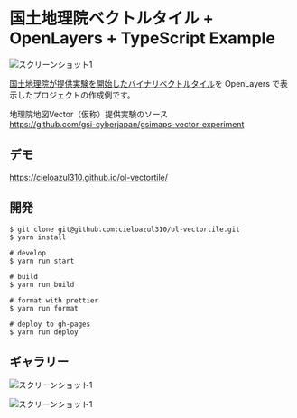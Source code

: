 # 国土地理院ベクトルタイル + OpenLayers + TypeScript Example

![スクリーンショット1](./assets/img/example1.png "スクリーンショット1")

[国土地理院が提供実験を開始したバイナリベクトルタイル](https://github.com/gsi-cyberjapan/gsimaps-vector-experiment "地理院地図Vector（仮称）提供実験のソース")を OpenLayers で表示したプロジェクトの作成例です。

地理院地図Vector（仮称）提供実験のソース  
<https://github.com/gsi-cyberjapan/gsimaps-vector-experiment>

## デモ

<https://cieloazul310.github.io/ol-vectortile/>

## 開発

```shell
$ git clone git@github.com:cieloazul310/ol-vectortile.git
$ yarn install

# develop
$ yarn run start

# build
$ yarn run build

# format with prettier
$ yarn run format

# deploy to gh-pages
$ yarn run deploy
```

## ギャラリー

![スクリーンショット1](./assets/img/example2.png "スクリーンショット2")

![スクリーンショット1](./assets/img/example3.png "スクリーンショット3")

